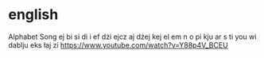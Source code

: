 # english

Alphabet Song
ej bi si di i ef dżi
ejcz aj dżej kej
el em n o pi
kju ar s
ti you wi
dablju 
eks 
łaj 
zi
https://www.youtube.com/watch?v=Y88p4V_BCEU
